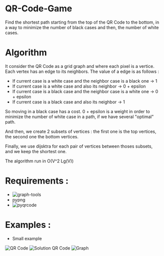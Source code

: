 # QR-Code-Game
Find the shortest path starting from the top of the QR Code to the bottom, in a way to minimize the number of black cases and then, the number of white cases.

# Algorithm

It consider the QR Code as a grid graph and where each pixel is a vertice.
Each vertex has an edge to its neighbors. The value of a edge is as follows :

- If current case is a white case and the neighbor case is a black one -> 1
- If current case is a white case and also its neighbor -> 0 + epsilon
- If current case is a black case and the neighbor case is a white one -> 0 + epsilon
- If current case is a black case and also its neighbor -> 1

So moving in a black case has a cost. 0 + epsilon is a weight in order to minimize the number of white case in a path, if we have several "optimal" path.

And then, we create 2 subsets of vertices : the first one is the top vertices, the second one the bottom vertices.

Finally, we use dijsktra for each pair of vertices between thoses subsets, and we keep the shortest one.

The algorithm run in O(V^2 Lg(V))

# Requirements :

- ![graph-tools](http://graph-tool.skewed.de/)
- pypng
- ![pyqrcode](https://github.com/mnooner256/pyqrcode) 

# Examples :

- Small example

![QR Code](http://img11.hostingpics.net/pics/549684scode.png)
![Solution QR Code](http://img11.hostingpics.net/pics/549684scode.png)
![Graph](http://img11.hostingpics.net/pics/813882graphcode.png)

